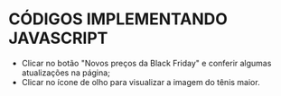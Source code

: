 # CÓDIGOS IMPLEMENTANDO JAVASCRIPT

- Clicar no botão "Novos preços da Black Friday" e conferir algumas atualizações na página;
- Clicar no ícone de olho para visualizar a imagem do tênis maior.